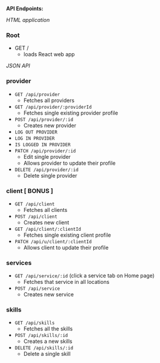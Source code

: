 **API Endpoints:**

*HTML application*

### Root
- GET /
  - loads React web app

*JSON API*

### provider
* `GET /api/provider`
  * Fetches all providers
* `GET /api/provider/:providerId`
  * Fetches single existing provider profile
* `POST /api/provider/:id`
  * Creates new provider
* `LOG OUT PROVIDER`
* `LOG IN PROVIDER`
* `IS LOGGED IN PROVIDER`
*  `PATCH /api/provider/:id`
    * Edit single provider
    * Allows provider to update their profile
* `DELETE /api/provider/:id`
    * Delete single provider


### client [ BONUS ]
* `GET /api/client`
  * Fetches all clients
* `POST /api/client`
  * Creates new client
* `GET /api/client/:clientId`
  * Fetches single existing client profile
* `PATCH /api/u/client/:clientId`
  * Allows client to update their profile

### services 
* `GET /api/service/:id`    (click a service tab on Home page)
  * Fetches that service in all locations
* `POST /api/service`
  * Creates new service

### skills
* `GET /api/skills`
    * Fetches all the skills
* `POST /api/skills/:id`
    * Creates a new skills
* `DELETE /api/skills/:id`
    * Delete a single skill
